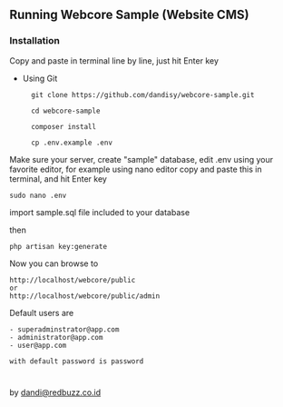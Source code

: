 ## Running Webcore Sample (Website CMS)

### Installation

Copy and paste in terminal line by line, just hit Enter key

* Using Git

        git clone https://github.com/dandisy/webcore-sample.git

        cd webcore-sample

        composer install

        cp .env.example .env

Make sure your server, create "sample" database, edit .env using your favorite editor, 
for example using nano editor copy and paste this in terminal, and hit Enter key

    sudo nano .env

import sample.sql file included to your database

then

    php artisan key:generate

Now you can browse to

    http://localhost/webcore/public
    or
    http://localhost/webcore/public/admin

Default users are

    - superadminstrator@app.com
    - administrator@app.com
    - user@app.com

    with default password is password


#
by dandi@redbuzz.co.id
